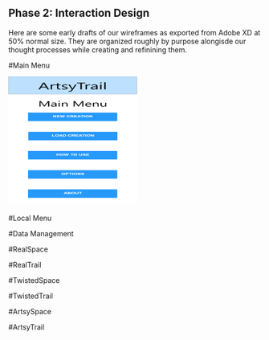 ## Phase 2: Interaction Design

Here are some early drafts of our wireframes as exported from Adobe XD at 50% normal size.  They are organized roughly by purpose alongisde our thought processes while creating and refinining them.

#Main Menu

<img src="assets/Menu_Main.png" width="256" height="256" title="Github Logo">


#Local Menu



#Data Management



#RealSpace



#RealTrail



#TwistedSpace



#TwistedTrail



#ArtsySpace



#ArtsyTrail

